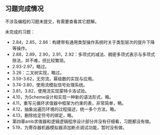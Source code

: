 ## 习题完成情况

不涉及编程的习题未提交，有需要查看其它题解。

未完成的习题：
- 2.84，2.85，2.86：构建带有通用类型操作系统时关于类型层次的提升下降等操作。
- 2.88，2.89，2.90，2.91，2.92：多项式的减法、稠密多项式表示与多项式除法，并不难，但比较繁琐。
- 2.93-2.97，略过。
- 3.26：二叉树实现，略过。
- 3.59-3.62，无穷流，幂级数的实现与应用。
- 3.74-3.80，使用流模拟信号处理系统。
- 3.81，3.82，使用流实现蒙特卡洛试验。
- 4.10，为Scheme设计和实现一种新的语法形式，略。
- 4.11，重写元循环求值器中框架为约束的表，非常简单，略。
- 4.12，抽象出遍历环境的过程描述，统一多个方法，略。
- 4.13，删除给定符号的绑定，略。
- 第四章amb求值器和逻辑逻辑程序设计部分并没有仔细看，习题都没有做。
- 5.19，为寄存器机器模拟器添加断点调试功能，暂时没有做。